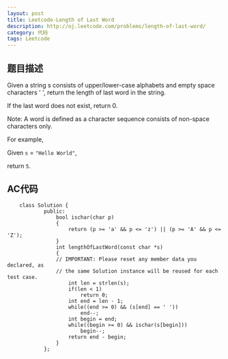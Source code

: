 ```yaml
---
layout: post
title: Leetcode-Length of Last Word 
description: http://oj.leetcode.com/problems/length-of-last-word/
category: 代码
tags: Leetcode
---
```

## 题目描述

Given a string s consists of upper/lower-case alphabets and empty space characters ' ', return the length of last word in the string.

If the last word does not exist, return 0.

Note: A word is defined as a character sequence consists of non-space characters only.

For example, 

Given `s` = `"Hello World"`,

return `5`.

## AC代码

		class Solution {
				public:
				    bool ischar(char p)
				    {
				    	return (p >= 'a' && p <= 'z') || (p >= 'A' && p <= 'Z');
				    }
				    int lengthOfLastWord(const char *s)
				    {
					// IMPORTANT: Please reset any member data you declared, as
					// the same Solution instance will be reused for each test case.
				    	int len = strlen(s);
				    	if(len < 1)
				    		return 0;
				    	int end = len - 1;
				    	while((end >= 0) && (s[end] == ' '))
				    		end--;
				    	int begin = end;
				    	while((begin >= 0) && ischar(s[begin]))
				    		begin--;    
				    	return end - begin;
				    }
				};		

